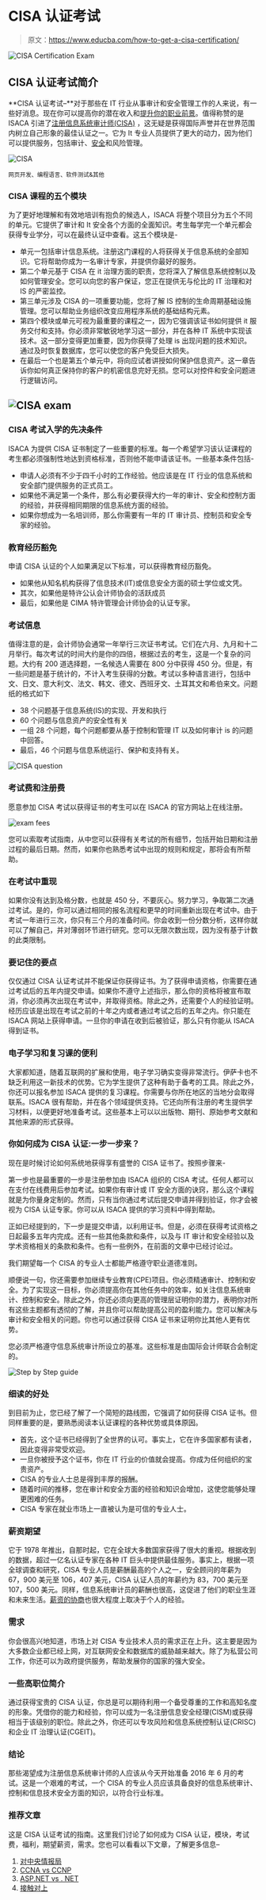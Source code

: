 # CISA 认证考试

> 原文：<https://www.educba.com/how-to-get-a-cisa-certification/>

![CISA Certification Exam](img/b4b620b8a33f9a062e2294e73c94fbac.png)



## CISA 认证考试简介

**CISA 认证考试–**对于那些在 IT 行业从事审计和安全管理工作的人来说，有一些好消息。现在你可以提高你的潜在收入和[提升你的职业前景](https://www.educba.com/boost-your-career-prospects/)。值得称赞的是 ISACA 引进了[注册信息系统审计师(CISA)](http://www.isaca.org/certification/cisa-certified-information-systems-auditor/pages/default.aspx) ，这无疑是获得国际声誉并在世界范围内树立自己形象的最佳认证之一。它为 It 专业人员提供了更大的动力，因为他们可以提供服务，包括审计、[安全](https://www.educba.com/cyber-security-tools/)和风险管理。

![CISA](img/5bdd9e095232838fd96bd9e5ae8777e8.png)



<small>网页开发、编程语言、软件测试&其他</small>

### CISA 课程的五个模块

为了更好地理解和有效地培训有抱负的候选人，ISACA 将整个项目分为五个不同的单元。它提供了审计和 It 安全各个方面的全面知识。考生每学完一个单元都会获得专业学分，可以在最终认证中查看。这五个模块是-

*   单元一包括审计信息系统。注册这门课程的人将获得关于信息系统的全部知识。它将帮助你成为一名审计专家，并提供你最好的服务。
*   第二个单元基于 CISA 在 it 治理方面的职责，您将深入了解信息系统控制以及如何管理安全。您可以向您的客户保证，您正在提供无与伦比的 IT 治理和对 IS 的严密监控。
*   第三单元涉及 CISA 的一项重要功能，您将了解 IS 控制的生命周期基础设施管理。您可以帮助业务组织改变应用程序系统的基础结构元素。
*   第四个模块或单元可视为最重要的课程之一，因为它强调该证书如何提供 it 服务交付和支持。你必须非常敏锐地学习这一部分，并在各种 IT 系统中实现该技术。这一部分变得更加重要，因为你获得了处理 is 出现问题的技术知识。通过及时恢复数据库，您可以使您的客户免受巨大损失。
*   在最后一个也是第五个单元中，将向应试者讲授如何保护信息资产。这一章告诉你如何真正保持你的客户的机密信息完好无损。您可以对控件和安全问题进行逻辑访问。

## ![CISA exam](img/a27f7553978b0663f5c2f434f4646e68.png)



### CISA 考试入学的先决条件

ISACA 为提供 CISA 证书制定了一些重要的标准。每一个希望学习该认证课程的考生都必须强制性地达到资格标准，否则他不能申请该证书。一些基本条件包括-

*   申请人必须有不少于四千小时的工作经验。他应该是在 IT 行业的信息系统和安全部门提供服务的正式员工。
*   如果他不满足第一个条件，那么有必要获得大约一年的审计、安全和控制方面的经验，并获得相同期限的信息系统方面的经验。
*   如果你想成为一名培训师，那么你需要有一年的 IT 审计员、控制员和安全专家的经验。

### 教育经历豁免

申请 CISA 认证的个人如果满足以下标准，可以获得教育经历豁免。

*   如果他从知名机构获得了信息技术(IT)或信息安全方面的硕士学位或文凭。
*   其次，如果他是特许公认会计师协会的活跃成员
*   最后，如果他是 CIMA 特许管理会计师协会的认证专家。

### 考试信息

值得注意的是，会计师协会通常一年举行三次证书考试。它们在六月、九月和十二月举行。每次考试的时间大约是你的四倍，根据过去的考生，这是一个复杂的问题。大约有 200 道选择题，一名候选人需要在 800 分中获得 450 分。但是，有一些问题是基于统计的，不计入考生获得的分数。考试以多种语言进行，包括中文、日文、意大利文、法文、韩文、德文、西班牙文、土耳其文和希伯来文。问题纸的格式如下

*   38 个问题基于信息系统(IS)的实现、开发和执行
*   60 个问题与信息资产的安全性有关
*   一组 28 个问题，每个问题都要从基于控制和管理 IT 以及如何审计 is 的问题中回答。
*   最后，46 个问题与信息系统运行、保护和支持有关。

![CISA question](img/fa78db54fd64d4e491d9e8ba7014bdb8.png)



### 考试费和注册费

愿意参加 CISA 考试以获得证书的考生可以在 ISACA 的官方网站上在线注册。

![exam fees](img/0b350ccb2074544c335018464272636a.png)



您可以索取考试指南，从中您可以获得有关考试的所有细节，包括开始日期和注册过程的最后日期。然而，如果你也熟悉考试中出现的规则和规定，那将会有所帮助。

### 在考试中重现

如果你没有达到及格分数，也就是 450 分，不要灰心。努力学习，争取第二次通过考试。是的，你可以通过相同的报名流程和更早的时间重新出现在考试中。由于考试一年进行三次，你只有三个月的准备时间。你会收到一份分数分析，这样你就可以了解自己，并对薄弱环节进行研究。您可以无限次数出现，因为没有基于计数的此类限制。

### 要记住的要点

仅仅通过 CISA 认证考试并不能保证你获得证书。为了获得申请资格，你需要在通过考试后的五年内提交申请。如果你不遵守上述指示，那么你的资格将被宣布取消，你必须再次出现在考试中，并取得资格。除此之外，还需要个人的经验证明。经历应该是出现在考试之前的十年之内或者通过考试之后的五年之内。你只能在 ISACA 网站上获得申请。一旦你的申请在收到后被验证，那么只有你能从 ISACA 得到证书。

### 电子学习和复习课的便利

大家都知道，随着互联网的扩展和使用，电子学习确实变得非常流行。伊萨卡也不缺乏利用这一新技术的优势。它为学生提供了这种有助于备考的工具。除此之外，你还可以报名参加 ISACA 提供的复习课程。你需要与你所在地区的当地分会取得联系。ISACA 很有帮助，并在各个领域提供支持。它还向所有注册的考生提供学习材料，以便更好地准备考试。这些基本上可以以出版物、期刊、原始参考文献和其他来源的形式获得。

### 你如何成为 CISA 认证:一步一步来？

现在是时候讨论如何系统地获得享有盛誉的 CISA 证书了。按照步骤来-

第一步也是最重要的一步是注册参加由 ISACA 组织的 CISA 考试。任何人都可以在支付在线费用后参加考试。如果你有审计或 IT 安全方面的诀窍，那么这个课程就是为你量身定制的。然而，只有当你通过考试后提交申请并得到验证，你才会被视为 CISA 认证专家。你可以从 ISACA 提供的学习资料中得到帮助。

正如已经提到的，下一步是提交申请，以利用证书。但是，必须在获得考试资格之日起最多五年内完成。还有一些其他条款和条件，以及与 IT 审计和安全经验以及学术资格相关的条款和条件。也有一些例外，在前面的文章中已经讨论过。

我们期望每一个 CISA 的专业人士都能严格遵守职业道德准则。

顺便说一句，你还需要参加继续专业教育(CPE)项目。你必须精通审计、控制和安全。为了实现这一目标，你必须提高你在其他任务中的效率，如关注信息系统审计、控制和安全。除此之外，你还必须向更高的管理层证明你的潜力，表明你对所有这些主题都有透彻的了解，并且你可以帮助提高公司的盈利能力。您可以解决与审计和安全相关的问题。你也可以通过获得 CISA 证书来证明你比其他人更有优势。

您必须严格遵守信息系统审计所设立的基准。这些标准是由国际会计师联合会制定的。

![Step by Step guide](img/7999cf9474a03af39e916afb03e5c006.png)



### 细读的好处

到目前为止，您已经了解了一个简短的路线图，它强调了如何获得 CISA 证书。但同样重要的是，要熟悉阅读本认证课程的各种优势或具体原因。

*   首先，这个证书已经得到了全世界的认可。事实上，它在许多国家都有读者，因此变得非常受欢迎。
*   一旦你被授予这个证书，你在 IT 行业的价值就会提高。你成为任何组织的宝贵资产。
*   CISA 的专业人士总是得到丰厚的报酬。
*   随着时间的推移，您在审计和安全方面的经验和知识会增加，这使您能够处理更困难的任务。
*   CISA 专家在就业市场上一直被认为是可信的专业人士。

### 薪资期望

它于 1978 年推出，自那时起，它在全球大多数国家获得了很大的重视。根据收到的数据，超过一亿名认证专家在各种 IT 巨头中提供最佳服务。事实上，根据一项全球调查和研究，CISA 专业人员是薪酬最高的个人之一，安全顾问的年薪为 67，900 美元至 106，407 美元，CISA 认证人员的年薪约为 83，700 美元至 107，500 美元。同样，信息系统审计员的薪酬也很高，这促进了他们的职业生涯和未来生活。[薪资的协商](https://www.educba.com/salary-raise-expectations/)也很大程度上取决于个人的经验。

### 需求

你会很高兴地知道，市场上对 CISA 专业技术人员的需求正在上升。这主要是因为大多数企业都已经上网，对互联网安全和数据库的威胁越来越大。除了为私营公司工作，你还可以为政府提供服务，帮助发展你的国家的强大安全。

### 一些高职位简介

通过获得宝贵的 CISA 认证，你总是可以期待利用一个备受尊重的工作和高知名度的形象。凭借你的能力和经验，你可以成为一名注册信息安全经理(CISM)或获得相当于该级别的职位。除此之外，你还可以专攻风险和信息系统控制认证(CRISC)和企业 IT 治理认证(CGEIT)。

### 结论

那些渴望成为注册信息系统审计师的人应该从今天开始准备 2016 年 6 月的考试。这是一个艰难的考试，一个 CISA 的专业人员应该具备良好的信息系统审计、控制和信息技术安全方面的知识，以符合行业标准。

### 推荐文章

这是 CISA 认证考试的指南。这里我们讨论了如何成为 CISA 认证，模块，考试费，福利，期望薪资，需求。您也可以看看以下文章，了解更多信息–

1.  [对中央情报局](https://www.educba.com/cisa-vs-cia/)
2.  [CCNA vs CCNP](https://www.educba.com/ccna-vs-ccnp/)
3.  [ASP.NET vs . NET](https://www.educba.com/asp-dot-net-vs-dot-net/)
4.  [接触对上](https://www.educba.com/acca-vs-cima/)





